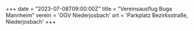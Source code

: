 +++
date = "2023-07-08T09:00:00Z"
title = "Vereinsausflug Buga Mannheim"
verein = 'OGV Niederjosbach'
ort = 'Parkplatz Bezirksstraße, Niederjosbach'
+++
